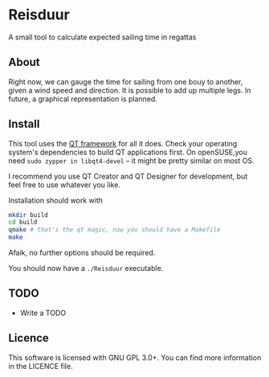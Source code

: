 Reisduur
========

A small tool to calculate expected sailing time in regattas

About
-----

Right now, we can gauge the time for sailing from one bouy to another, given a wind speed and direction. 
It is possible to add up multiple legs.
In future, a graphical representation is planned.

Install
-------

This tool uses the [QT framework](https://doc.qt.io/) for all it does. 
Check your operating system's dependencies to build QT applications first. 
On openSUSE,you need `sudo zypper in libqt4-devel` – it might be pretty similar on most OS.

I recommend you use QT Creator and QT Designer for development, but feel free to use whatever you like.

Installation should work with
```bash
mkdir build
cd build
qmake # that's the qt magic, now you should have a Makefile
make
```
Afaik, no further options should be required.

You should now have a `./Reisduur` executable.

TODO
----

* Write a TODO

Licence
-------

This software is licensed with GNU GPL 3.0+.
You can find more information in the LICENCE file.
